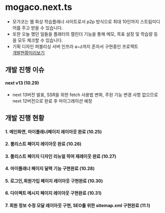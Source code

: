 # mogaco.next.ts
  - 모가코는 웹 화상 학습플래너 사이트로서 p2p 방식으로 최대 10인까지 스트림미디어를 주고 받을 수 있습니다. <br/>
  - 또한 오늘 했던 일들을 플래터의 캘린더 기능을 통해 메모, 목표 설정 및 학습량 등을 모두 체크할 수 있습니다. <br/>
  - 기획 디자인 퍼블리싱 서버 인프라 a~z까지 혼자서 구현중인 프로젝트 <br/>
<a href="https://mogaco.vercel.app/">개발현황미리보기</a>


## 개발 진행 이슈

#### next v13 (10.29)
  - next 13버전 발표, SSR을 위한 fetch 사용법 변화, 주된 기능 변경 사항 없으므로 next 12버전으로 완료 후 마이그레이션 예정 


## 개발 진행 현황

#### 1. 메인화면, 마이플래너페이지 레이아웃 완료 (10.25)
#### 2. 룸리스트 페이지 레이아웃 완료 (10.26)
#### 3. 룸리스트 페이지 디자인 리뉴얼 하여 재레이웃 완료 (10.27)
#### 4. 마이플래너 페이지 달력 기능 구현완료 (10.28)
#### 5. 로그인,회원가입 페이지 레이아웃 구현완료 (10.30)
#### 6. 다이렉트 메시지 페이지 레이아웃 구현완료 (10.31)
#### 7. 회원 정보 수정 모달 레이아웃 구현, SEO를 위한 sitemap.xml 구현완료 (11.1)
